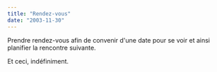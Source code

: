 ```yaml
---
title: "Rendez-vous"
date: "2003-11-30"
---
```


Prendre rendez-vous afin de convenir d'une date pour se voir et ainsi planifier la rencontre suivante.

Et ceci, indéfiniment.
